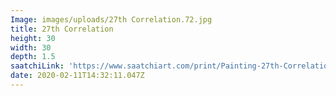 ```yaml
---
Image: images/uploads/27th Correlation.72.jpg
title: 27th Correlation
height: 30
width: 30
depth: 1.5
saatchiLink: 'https://www.saatchiart.com/print/Painting-27th-Correlation/189576/3633316/view'
date: 2020-02-11T14:32:11.047Z
---
```


